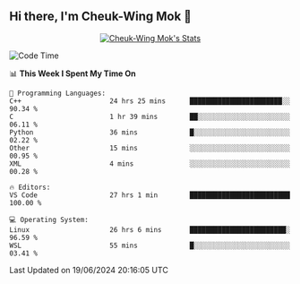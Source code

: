 ## Hi there, I'm Cheuk-Wing Mok 👋

<!--
**mozro0327/mozro0327** is a ✨ _special_ ✨ repository because its `README.md` (this file) appears on your GitHub profile.

Here are some ideas to get you started:

- 🔭 I’m currently working on ...
- 🌱 I’m currently learning ...
- 👯 I’m looking to collaborate on ...
- 🤔 I’m looking for help with ...
- 💬 Ask me about ...
- 📫 How to reach me: ...
- 😄 Pronouns: ...
- ⚡ Fun fact: ...
-->

<p align="center">
  <a href="https://github.com/mozro0327" class="rich-diff-level-one">
    <img src="https://github-readme-stats.vercel.app/api?username=mozro0327&title_color=333&text_color=777" alt="Cheuk-Wing Mok's Stats" >
    <!-- &hide=issues
    <img src="https://github-readme-stats.vercel.app/api?username=mozro0327&hide=issues&title_color=333&text_color=777" alt="Cheuk-Wing Mok's Stats" >
    -->
  </a>
</p>

<!--START_SECTION:waka-->
![Code Time](http://img.shields.io/badge/Code%20Time-2%2C691%20hrs%2054%20mins-blue)

📊 **This Week I Spent My Time On** 

```text
💬 Programming Languages: 
C++                      24 hrs 25 mins      ███████████████████████░░   90.34 % 
C                        1 hr 39 mins        ██░░░░░░░░░░░░░░░░░░░░░░░   06.11 % 
Python                   36 mins             █░░░░░░░░░░░░░░░░░░░░░░░░   02.22 % 
Other                    15 mins             ░░░░░░░░░░░░░░░░░░░░░░░░░   00.95 % 
XML                      4 mins              ░░░░░░░░░░░░░░░░░░░░░░░░░   00.28 % 

🔥 Editors: 
VS Code                  27 hrs 1 min        █████████████████████████   100.00 % 

💻 Operating System: 
Linux                    26 hrs 6 mins       ████████████████████████░   96.59 % 
WSL                      55 mins             █░░░░░░░░░░░░░░░░░░░░░░░░   03.41 % 
```


 Last Updated on 19/06/2024 20:16:05 UTC
<!--END_SECTION:waka-->
